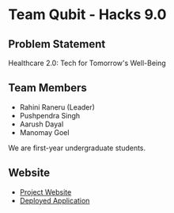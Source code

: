 # Team Qubit - Hacks 9.0

## Problem Statement
Healthcare 2.0: Tech for Tomorrow's Well-Being

## Team Members
- Rahini Raneru (Leader)
- Pushpendra Singh
- Aarush Dayal
- Manomay Goel

We are first-year undergraduate students.

## Website
- [Project Website](https://aetosdios301.github.io/Team-Qubit-for-Hacks-9.0/)
- [Deployed Application](https://healthbridgequbit.netlify.app/)